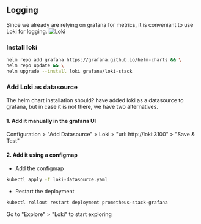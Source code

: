 ## Logging
Since we already are relying on grafana for metrics, it is conveniant to use Loki for logging.
![Loki](/img/loki.webp)

### Install loki
```bash
helm repo add grafana https://grafana.github.io/helm-charts && \
helm repo update && \
helm upgrade --install loki grafana/loki-stack  
```

### Add Loki as datasource
The helm chart installation should? have added loki as a datasource to grafana, but in case it is not there, we have two alternatives. 

#### 1. Add it manually in the grafana UI
Configuration > "Add Datasource" > Loki > "url: http://loki:3100" > "Save & Test"  
#### 2. Add it using a configmap
* Add the configmap
```bash
kubectl apply -f loki-datasource.yaml
```
* Restart the deployment
```bash
kubectl rollout restart deployment prometheus-stack-grafana
```


Go to "Explore" > "Loki" to start exploring  
